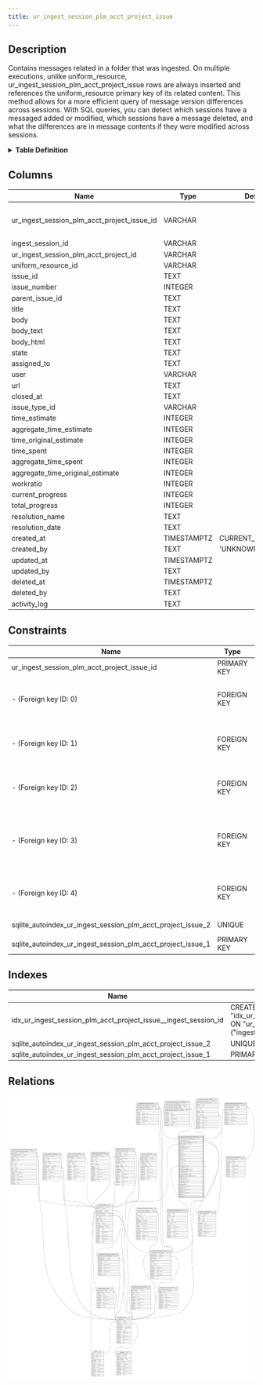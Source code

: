 ```yaml
---
title: ur_ingest_session_plm_acct_project_issue
---
```


## Description

Contains messages related in a folder that was ingested. On multiple executions,
unlike uniform_resource, ur_ingest_session_plm_acct_project_issue rows are
always inserted and references the uniform_resource primary key of its related
content. This method allows for a more efficient query of message version
differences across sessions. With SQL queries, you can detect which sessions
have a messaged added or modified, which sessions have a message deleted, and
what the differences are in message contents if they were modified across
sessions.

<details>
<summary><strong>Table Definition</strong></summary>

```sql
CREATE TABLE "ur_ingest_session_plm_acct_project_issue" (
    "ur_ingest_session_plm_acct_project_issue_id" VARCHAR PRIMARY KEY NOT NULL,
    "ingest_session_id" VARCHAR NOT NULL,
    "ur_ingest_session_plm_acct_project_id" VARCHAR NOT NULL,
    "uniform_resource_id" VARCHAR,
    "issue_id" TEXT NOT NULL,
    "issue_number" INTEGER,
    "parent_issue_id" TEXT,
    "title" TEXT NOT NULL,
    "body" TEXT,
    "body_text" TEXT,
    "body_html" TEXT,
    "state" TEXT NOT NULL,
    "assigned_to" TEXT NOT NULL,
    "user" VARCHAR NOT NULL,
    "url" TEXT NOT NULL,
    "closed_at" TEXT,
    "issue_type_id" VARCHAR,
    "time_estimate" INTEGER,
    "aggregate_time_estimate" INTEGER,
    "time_original_estimate" INTEGER,
    "time_spent" INTEGER,
    "aggregate_time_spent" INTEGER,
    "aggregate_time_original_estimate" INTEGER,
    "workratio" INTEGER,
    "current_progress" INTEGER,
    "total_progress" INTEGER,
    "resolution_name" TEXT,
    "resolution_date" TEXT,
    "created_at" TIMESTAMPTZ DEFAULT CURRENT_TIMESTAMP,
    "created_by" TEXT DEFAULT 'UNKNOWN',
    "updated_at" TIMESTAMPTZ,
    "updated_by" TEXT,
    "deleted_at" TIMESTAMPTZ,
    "deleted_by" TEXT,
    "activity_log" TEXT,
    FOREIGN KEY("ingest_session_id") REFERENCES "ur_ingest_session"("ur_ingest_session_id"),
    FOREIGN KEY("ur_ingest_session_plm_acct_project_id") REFERENCES "ur_ingest_session_plm_acct_project"("ur_ingest_session_plm_acct_project_id"),
    FOREIGN KEY("uniform_resource_id") REFERENCES "uniform_resource"("uniform_resource_id"),
    FOREIGN KEY("user") REFERENCES "ur_ingest_session_plm_user"("ur_ingest_session_plm_user_id"),
    FOREIGN KEY("issue_type_id") REFERENCES "ur_ingest_session_plm_issue_type"("ur_ingest_session_plm_issue_type_id"),
    UNIQUE("title", "issue_id", "body", "state", "assigned_to", "issue_number")
)
```

</details>

## Columns

| Name                                        | Type        | Default           | Nullable | Children                                                                                                                                                                                                                                                                                                                                                                                                                                                                                | Parents                                                                                                               | Comment                                                 |
| ------------------------------------------- | ----------- | ----------------- | -------- | --------------------------------------------------------------------------------------------------------------------------------------------------------------------------------------------------------------------------------------------------------------------------------------------------------------------------------------------------------------------------------------------------------------------------------------------------------------------------------------- | --------------------------------------------------------------------------------------------------------------------- | ------------------------------------------------------- |
| ur_ingest_session_plm_acct_project_issue_id | VARCHAR     |                   | false    | [ur_ingest_session_plm_acct_label](/docs/standard-library/rssd-schema/ur_ingest_session_plm_acct_label) [ur_ingest_session_plm_acct_relationship](/docs/standard-library/rssd-schema/ur_ingest_session_plm_acct_relationship) [ur_ingest_session_plm_comment](/docs/standard-library/rssd-schema/ur_ingest_session_plm_comment) [ur_ingest_session_plm_issue_reaction](/docs/standard-library/rssd-schema/ur_ingest_session_plm_issue_reaction) |                                                                                                                       | {"isSqlDomainZodDescrMeta":true,"isVarChar":true}       |
| ingest_session_id                           | VARCHAR     |                   | false    |                                                                                                                                                                                                                                                                                                                                                                                                                                                                                         | [ur_ingest_session](/docs/standard-library/rssd-schema/ur_ingest_session)                                   | {"isSqlDomainZodDescrMeta":true,"isVarChar":true}       |
| ur_ingest_session_plm_acct_project_id       | VARCHAR     |                   | false    |                                                                                                                                                                                                                                                                                                                                                                                                                                                                                         | [ur_ingest_session_plm_acct_project](/docs/standard-library/rssd-schema/ur_ingest_session_plm_acct_project) | {"isSqlDomainZodDescrMeta":true,"isVarChar":true}       |
| uniform_resource_id                         | VARCHAR     |                   | true     |                                                                                                                                                                                                                                                                                                                                                                                                                                                                                         | [uniform_resource](/docs/standard-library/rssd-schema/uniform_resource)                                     | {"isSqlDomainZodDescrMeta":true,"isVarChar":true}       |
| issue_id                                    | TEXT        |                   | false    |                                                                                                                                                                                                                                                                                                                                                                                                                                                                                         |                                                                                                                       |                                                         |
| issue_number                                | INTEGER     |                   | true     |                                                                                                                                                                                                                                                                                                                                                                                                                                                                                         |                                                                                                                       |                                                         |
| parent_issue_id                             | TEXT        |                   | true     |                                                                                                                                                                                                                                                                                                                                                                                                                                                                                         |                                                                                                                       |                                                         |
| title                                       | TEXT        |                   | false    |                                                                                                                                                                                                                                                                                                                                                                                                                                                                                         |                                                                                                                       |                                                         |
| body                                        | TEXT        |                   | true     |                                                                                                                                                                                                                                                                                                                                                                                                                                                                                         |                                                                                                                       |                                                         |
| body_text                                   | TEXT        |                   | true     |                                                                                                                                                                                                                                                                                                                                                                                                                                                                                         |                                                                                                                       |                                                         |
| body_html                                   | TEXT        |                   | true     |                                                                                                                                                                                                                                                                                                                                                                                                                                                                                         |                                                                                                                       |                                                         |
| state                                       | TEXT        |                   | false    |                                                                                                                                                                                                                                                                                                                                                                                                                                                                                         |                                                                                                                       |                                                         |
| assigned_to                                 | TEXT        |                   | false    |                                                                                                                                                                                                                                                                                                                                                                                                                                                                                         |                                                                                                                       |                                                         |
| user                                        | VARCHAR     |                   | false    |                                                                                                                                                                                                                                                                                                                                                                                                                                                                                         | [ur_ingest_session_plm_user](/docs/standard-library/rssd-schema/ur_ingest_session_plm_user)                 | {"isSqlDomainZodDescrMeta":true,"isVarChar":true}       |
| url                                         | TEXT        |                   | false    |                                                                                                                                                                                                                                                                                                                                                                                                                                                                                         |                                                                                                                       |                                                         |
| closed_at                                   | TEXT        |                   | true     |                                                                                                                                                                                                                                                                                                                                                                                                                                                                                         |                                                                                                                       |                                                         |
| issue_type_id                               | VARCHAR     |                   | true     |                                                                                                                                                                                                                                                                                                                                                                                                                                                                                         | [ur_ingest_session_plm_issue_type](/docs/standard-library/rssd-schema/ur_ingest_session_plm_issue_type)     | {"isSqlDomainZodDescrMeta":true,"isVarChar":true}       |
| time_estimate                               | INTEGER     |                   | true     |                                                                                                                                                                                                                                                                                                                                                                                                                                                                                         |                                                                                                                       |                                                         |
| aggregate_time_estimate                     | INTEGER     |                   | true     |                                                                                                                                                                                                                                                                                                                                                                                                                                                                                         |                                                                                                                       |                                                         |
| time_original_estimate                      | INTEGER     |                   | true     |                                                                                                                                                                                                                                                                                                                                                                                                                                                                                         |                                                                                                                       |                                                         |
| time_spent                                  | INTEGER     |                   | true     |                                                                                                                                                                                                                                                                                                                                                                                                                                                                                         |                                                                                                                       |                                                         |
| aggregate_time_spent                        | INTEGER     |                   | true     |                                                                                                                                                                                                                                                                                                                                                                                                                                                                                         |                                                                                                                       |                                                         |
| aggregate_time_original_estimate            | INTEGER     |                   | true     |                                                                                                                                                                                                                                                                                                                                                                                                                                                                                         |                                                                                                                       |                                                         |
| workratio                                   | INTEGER     |                   | true     |                                                                                                                                                                                                                                                                                                                                                                                                                                                                                         |                                                                                                                       |                                                         |
| current_progress                            | INTEGER     |                   | true     |                                                                                                                                                                                                                                                                                                                                                                                                                                                                                         |                                                                                                                       |                                                         |
| total_progress                              | INTEGER     |                   | true     |                                                                                                                                                                                                                                                                                                                                                                                                                                                                                         |                                                                                                                       |                                                         |
| resolution_name                             | TEXT        |                   | true     |                                                                                                                                                                                                                                                                                                                                                                                                                                                                                         |                                                                                                                       |                                                         |
| resolution_date                             | TEXT        |                   | true     |                                                                                                                                                                                                                                                                                                                                                                                                                                                                                         |                                                                                                                       |                                                         |
| created_at                                  | TIMESTAMPTZ | CURRENT_TIMESTAMP | true     |                                                                                                                                                                                                                                                                                                                                                                                                                                                                                         |                                                                                                                       |                                                         |
| created_by                                  | TEXT        | 'UNKNOWN'         | true     |                                                                                                                                                                                                                                                                                                                                                                                                                                                                                         |                                                                                                                       |                                                         |
| updated_at                                  | TIMESTAMPTZ |                   | true     |                                                                                                                                                                                                                                                                                                                                                                                                                                                                                         |                                                                                                                       |                                                         |
| updated_by                                  | TEXT        |                   | true     |                                                                                                                                                                                                                                                                                                                                                                                                                                                                                         |                                                                                                                       |                                                         |
| deleted_at                                  | TIMESTAMPTZ |                   | true     |                                                                                                                                                                                                                                                                                                                                                                                                                                                                                         |                                                                                                                       |                                                         |
| deleted_by                                  | TEXT        |                   | true     |                                                                                                                                                                                                                                                                                                                                                                                                                                                                                         |                                                                                                                       |                                                         |
| activity_log                                | TEXT        |                   | true     |                                                                                                                                                                                                                                                                                                                                                                                                                                                                                         |                                                                                                                       | {"isSqlDomainZodDescrMeta":true,"isJsonSqlDomain":true} |

## Constraints

| Name                                                        | Type        | Definition                                                                                                                                                                                   |
| ----------------------------------------------------------- | ----------- | -------------------------------------------------------------------------------------------------------------------------------------------------------------------------------------------- |
| ur_ingest_session_plm_acct_project_issue_id                 | PRIMARY KEY | PRIMARY KEY (ur_ingest_session_plm_acct_project_issue_id)                                                                                                                                    |
| - (Foreign key ID: 0)                                       | FOREIGN KEY | FOREIGN KEY (issue_type_id) REFERENCES ur_ingest_session_plm_issue_type (ur_ingest_session_plm_issue_type_id) ON UPDATE NO ACTION ON DELETE NO ACTION MATCH NONE                             |
| - (Foreign key ID: 1)                                       | FOREIGN KEY | FOREIGN KEY (user) REFERENCES ur_ingest_session_plm_user (ur_ingest_session_plm_user_id) ON UPDATE NO ACTION ON DELETE NO ACTION MATCH NONE                                                  |
| - (Foreign key ID: 2)                                       | FOREIGN KEY | FOREIGN KEY (uniform_resource_id) REFERENCES uniform_resource (uniform_resource_id) ON UPDATE NO ACTION ON DELETE NO ACTION MATCH NONE                                                       |
| - (Foreign key ID: 3)                                       | FOREIGN KEY | FOREIGN KEY (ur_ingest_session_plm_acct_project_id) REFERENCES ur_ingest_session_plm_acct_project (ur_ingest_session_plm_acct_project_id) ON UPDATE NO ACTION ON DELETE NO ACTION MATCH NONE |
| - (Foreign key ID: 4)                                       | FOREIGN KEY | FOREIGN KEY (ingest_session_id) REFERENCES ur_ingest_session (ur_ingest_session_id) ON UPDATE NO ACTION ON DELETE NO ACTION MATCH NONE                                                       |
| sqlite_autoindex_ur_ingest_session_plm_acct_project_issue_2 | UNIQUE      | UNIQUE (title, issue_id, body, state, assigned_to, issue_number)                                                                                                                             |
| sqlite_autoindex_ur_ingest_session_plm_acct_project_issue_1 | PRIMARY KEY | PRIMARY KEY (ur_ingest_session_plm_acct_project_issue_id)                                                                                                                                    |

## Indexes

| Name                                                            | Definition                                                                                                                                        |
| --------------------------------------------------------------- | ------------------------------------------------------------------------------------------------------------------------------------------------- |
| idx_ur_ingest_session_plm_acct_project_issue__ingest_session_id | CREATE INDEX "idx_ur_ingest_session_plm_acct_project_issue__ingest_session_id" ON "ur_ingest_session_plm_acct_project_issue"("ingest_session_id") |
| sqlite_autoindex_ur_ingest_session_plm_acct_project_issue_2     | UNIQUE (title, issue_id, body, state, assigned_to, issue_number)                                                                                  |
| sqlite_autoindex_ur_ingest_session_plm_acct_project_issue_1     | PRIMARY KEY (ur_ingest_session_plm_acct_project_issue_id)                                                                                         |

## Relations

![er](../../../../../../assets/ur_ingest_session_plm_acct_project_issue.svg)
